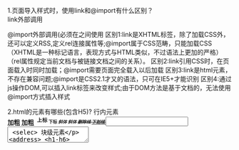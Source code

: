 
1.页面导入样式时，使用link和@import有什么区别？  
link外部调用    
<link rel="stylesheet" rev="stylesheet" href="CSS文件" type="text/css" media="all" />    
@import外部调用(必须在<style></style>之间使用
<style type="text/css" media="screen">      
@import url("CSS文件");
</style>
区别1:link是XHTML标签，除了加载CSS外，还可以定义RSS,定义rel连接属性等;@import属于CSS范畴，只能加载CSS   
（XHTML是一种标记语言，表现方式与HTML类似，不过语法上更加的严格） 
（rel属性规定当前文档与被链接文档之间的关系）。	
区别2:link引用CSS时，在页面载入时同时加载；@import需要页面完全载入以后加载
区别3:link是html元素，不存在兼容问题;@import是CSS2.1才又的语法，只可在IE5+才能识别    
区别4:通过js操作DOM,可以插入link标签来改变样式;由于DOM方法是基于文档的，无法使用@import方式插入样式    

2.html的元素有哪些(包含H5)?
行内元素
<span> <a> <br> <b>加粗 <strong>加粗 <img> <sup>上标 <sub>下标 <i>斜体 <em>斜体 <del>删除线 <u>下划线 <input> <textarea> <selec>
块级元素
<address> <h1-h6> <hr> <p> <pre> <blockquote>段落缩进 <ul> <ol> <dl> <table> <form> <div>  
块级元素的特点
1. 高度，行高以及边距都可以控制。
2. 在新行上开始，占据一整行。
3. 可以容纳内联元素和其他块元素。

行内元素的特点
1. 行内元素只能容纳文本或者其他行内元素。
2. 和其他元素在一行上
3. 不可设置宽高，宽高随文本内容变化，可以设置行高line-height

H5新增元素
<article> <aside> <nav> <section> <header> <footer> <datalist>定义下拉 <fieldset>可将表单内的相关元素分组
列表
